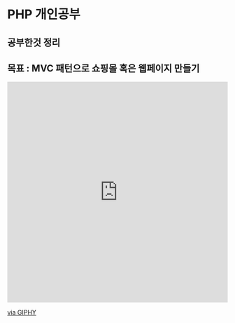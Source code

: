 # PHP 개인공부

## 공부한것 정리

## 목표 : MVC 패턴으로 쇼핑몰 혹은 웹페이지 만들기

<div style="width:100%;height:0;padding-bottom:100%;position:relative;"><iframe src="https://giphy.com/embed/LPaBB9d1GegMFC75Qf" width="100%" height="100%" style="position:absolute" frameBorder="0" class="giphy-embed" allowFullScreen></iframe></div><p><a href="https://giphy.com/stickers/pixel-art-jeff-LPaBB9d1GegMFC75Qf">via GIPHY</a></p>
